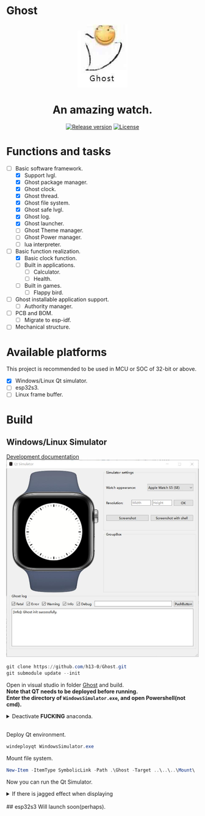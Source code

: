# Ghost
<div align = "center">
  <img src = "Images/Logo.jpg">
  <h1 align = "center">An amazing watch.</h1>
</div>

<p align="center">
  <a href="https://github.com/h13-0/Ghost/releases"><img src="https://img.shields.io/github/release/h13-0/Ghost" alt="Release version"></a>
  <a href="https://github.com/h13-0/Ghost/blob/master/LICENSE"><img src="https://img.shields.io/github/license/h13-0/Ghost" alt="License"></a>
</p>  

<!-- 人来来去去，离开了一个又一个，这个表还只是个Demo. -->  

# Functions and tasks
- [ ] Basic software framework.
  - [X] Support lvgl.
  - [X] Ghost package manager.
  - [X] Ghost clock.
  - [X] Ghost thread.
  - [X] Ghost file system.
  - [X] Ghost safe lvgl.
  - [X] Ghost log.
  - [x] Ghost launcher.
  - [ ] Ghost Theme manager.
  - [ ] Ghost Power manager.
  - [ ] lua interpreter.
- [ ] Basic function realization.
  - [X] Basic clock function.
  - [ ] Built in applications.
    - [ ] Calculator.
    - [ ] Health.
  - [ ] Built in games.
    - [ ] Flappy bird.
- [ ] Ghost installable application support.
  - [ ] Authority manager.
- [ ] PCB and BOM.
  - [ ] Migrate to esp-idf.
- [ ] Mechanical structure.

# Available platforms
This project is recommended to be used in MCU or SOC of 32-bit or above.  
- [x] Windows/Linux Qt simulator.
- [ ] esp32s3.
- [ ] Linux frame buffer.

# Build
## Windows/Linux Simulator  
[Development documentation](./Ghost/Platforms/QtSimulator/Readme.md)  
![WindowsSimulator.jpg](./Images/QtSimulator.jpg)
```Powershell
git clone https://github.com/h13-0/Ghost.git
git submodule update --init
```
Open in visual studio in folder [Ghost](./Ghost/) and build.  
**Note that QT needs to be deployed before running.**  
**Enter the directory of `WindowsSimulator.exe`, and open Powershell(not cmd).**  

<details>  
<summary>Deactivate <b>FUCKING</b> anaconda.</summary><br>  

```Powershell  
conda deactivate
```  
</details><br>  

Deploy Qt environment.  
```Powershell  
windeployqt WindowsSimulator.exe
```    
Mount file system.  
```Powershell  
New-Item -ItemType SymbolicLink -Path .\Ghost -Target ..\..\..\Mount\
```  
Now you can run the Qt Simulator.

<details>  
<summary>If there is jagged effect when displaying</summary><br>  

Such as this:  
![Vague.jpg](./Images/QtSimulatorVague.jpg)  
Change the Windows settings as shown below.  
![Solution.jpg](./Images/QtSimulatorVagueSolution.jpg)  
</details><br>  
## esp32s3
Will launch soon(perhaps).  
